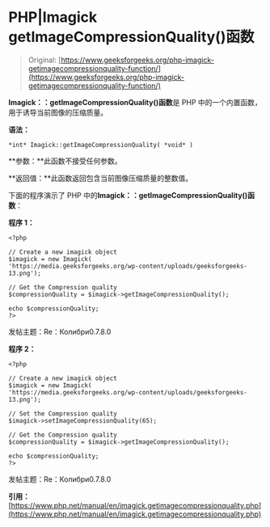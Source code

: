 # PHP|Imagick getImageCompressionQuality()函数

> Original: [https://www.geeksforgeeks.org/php-imagick-getimagecompressionquality-function/](https://www.geeksforgeeks.org/php-imagick-getimagecompressionquality-function/)

**Imagick：：getImageCompressionQuality()函数**是 PHP 中的一个内置函数，用于诱导当前图像的压缩质量。

**语法：**

```
*int* Imagick::getImageCompressionQuality( *void* )
```

**参数：**此函数不接受任何参数。

**返回值：**此函数返回包含当前图像压缩质量的整数值。

下面的程序演示了 PHP 中的**Imagick：：getImageCompressionQuality()函数**：

**程序 1：**

```
<?php

// Create a new imagick object
$imagick = new Imagick(
'https://media.geeksforgeeks.org/wp-content/uploads/geeksforgeeks-13.png');

// Get the Compression quality
$compressionQuality = $imagick->getImageCompressionQuality();

echo $compressionQuality;
?>
```

发帖主题：Re：Колибри0.7.8.0

**程序 2：**

```
<?php

// Create a new imagick object
$imagick = new Imagick(
'https://media.geeksforgeeks.org/wp-content/uploads/geeksforgeeks-13.png');

// Set the Compression quality
$imagick->setImageCompressionQuality(65);

// Get the Compression quality
$compressionQuality = $imagick->getImageCompressionQuality();

echo $compressionQuality;
?>
```

发帖主题：Re：Колибри0.7.8.0

**引用：**[https://www.php.net/manual/en/imagick.getimagecompressionquality.php](https://www.php.net/manual/en/imagick.getimagecompressionquality.php)